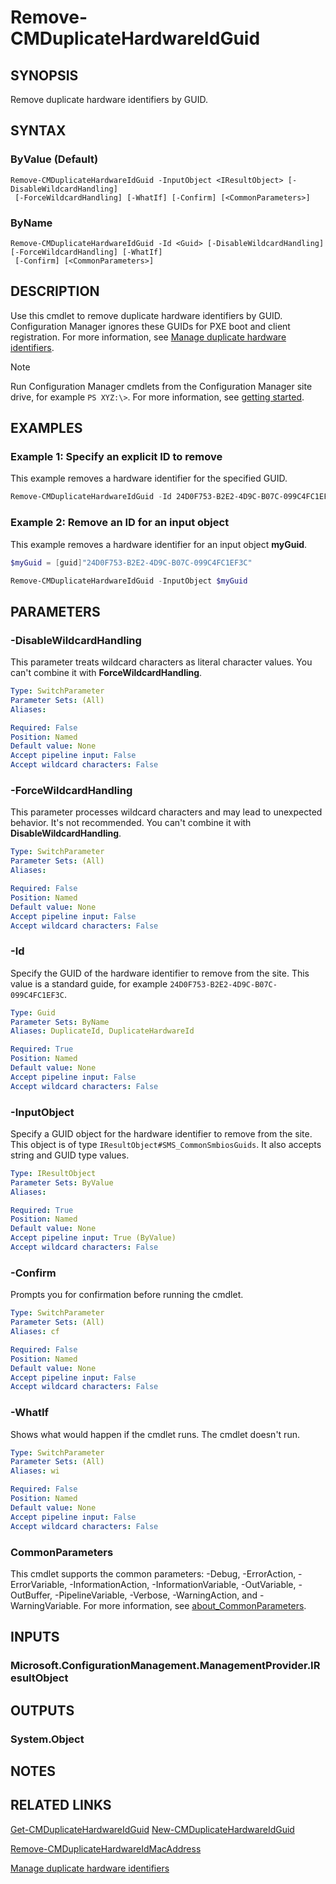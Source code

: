 ﻿---
external help file: AdminUI.PS.dll-Help.xml
Module Name: ConfigurationManager
ms.date: 03/25/2021
online version:
schema: 2.0.0
---

# Remove-CMDuplicateHardwareIdGuid

## SYNOPSIS

Remove duplicate hardware identifiers by GUID.

## SYNTAX

### ByValue (Default)
```
Remove-CMDuplicateHardwareIdGuid -InputObject <IResultObject> [-DisableWildcardHandling]
 [-ForceWildcardHandling] [-WhatIf] [-Confirm] [<CommonParameters>]
```

### ByName
```
Remove-CMDuplicateHardwareIdGuid -Id <Guid> [-DisableWildcardHandling] [-ForceWildcardHandling] [-WhatIf]
 [-Confirm] [<CommonParameters>]
```

## DESCRIPTION

Use this cmdlet to remove duplicate hardware identifiers by GUID. Configuration Manager ignores these GUIDs for PXE boot and client registration. For more information, see [Manage duplicate hardware identifiers](/mem/configmgr/core/clients/manage/manage-clients#manage-duplicate-hardware-identifiers).

>[!NOTE]
> Run Configuration Manager cmdlets from the Configuration Manager site drive, for example `PS XYZ:\>`. For more information, see [getting started](/powershell/sccm/overview).

## EXAMPLES

### Example 1: Specify an explicit ID to remove

This example removes a hardware identifier for the specified GUID.

```powershell
Remove-CMDuplicateHardwareIdGuid -Id 24D0F753-B2E2-4D9C-B07C-099C4FC1EF3C
```

### Example 2: Remove an ID for an input object

This example removes a hardware identifier for an input object **myGuid**.

```powershell
$myGuid = [guid]"24D0F753-B2E2-4D9C-B07C-099C4FC1EF3C"

Remove-CMDuplicateHardwareIdGuid -InputObject $myGuid
```

## PARAMETERS

### -DisableWildcardHandling

This parameter treats wildcard characters as literal character values. You can't combine it with **ForceWildcardHandling**.

```yaml
Type: SwitchParameter
Parameter Sets: (All)
Aliases:

Required: False
Position: Named
Default value: None
Accept pipeline input: False
Accept wildcard characters: False
```

### -ForceWildcardHandling

This parameter processes wildcard characters and may lead to unexpected behavior. It's not recommended. You can't combine it with **DisableWildcardHandling**.

```yaml
Type: SwitchParameter
Parameter Sets: (All)
Aliases:

Required: False
Position: Named
Default value: None
Accept pipeline input: False
Accept wildcard characters: False
```

### -Id

Specify the GUID of the hardware identifier to remove from the site. This value is a standard guide, for example `24D0F753-B2E2-4D9C-B07C-099C4FC1EF3C`.

```yaml
Type: Guid
Parameter Sets: ByName
Aliases: DuplicateId, DuplicateHardwareId

Required: True
Position: Named
Default value: None
Accept pipeline input: False
Accept wildcard characters: False
```

### -InputObject

Specify a GUID object for the hardware identifier to remove from the site. This object is of type `IResultObject#SMS_CommonSmbiosGuids`. It also accepts string and GUID type values.

```yaml
Type: IResultObject
Parameter Sets: ByValue
Aliases:

Required: True
Position: Named
Default value: None
Accept pipeline input: True (ByValue)
Accept wildcard characters: False
```

### -Confirm

Prompts you for confirmation before running the cmdlet.

```yaml
Type: SwitchParameter
Parameter Sets: (All)
Aliases: cf

Required: False
Position: Named
Default value: None
Accept pipeline input: False
Accept wildcard characters: False
```

### -WhatIf

Shows what would happen if the cmdlet runs. The cmdlet doesn't run.

```yaml
Type: SwitchParameter
Parameter Sets: (All)
Aliases: wi

Required: False
Position: Named
Default value: None
Accept pipeline input: False
Accept wildcard characters: False
```

### CommonParameters
This cmdlet supports the common parameters: -Debug, -ErrorAction, -ErrorVariable, -InformationAction, -InformationVariable, -OutVariable, -OutBuffer, -PipelineVariable, -Verbose, -WarningAction, and -WarningVariable. For more information, see [about_CommonParameters](http://go.microsoft.com/fwlink/?LinkID=113216).

## INPUTS

### Microsoft.ConfigurationManagement.ManagementProvider.IResultObject
## OUTPUTS

### System.Object
## NOTES

## RELATED LINKS

[Get-CMDuplicateHardwareIdGuid](Get-CMDuplicateHardwareIdGuid.md)
[New-CMDuplicateHardwareIdGuid](New-CMDuplicateHardwareIdGuid.md)

[Remove-CMDuplicateHardwareIdMacAddress](Remove-CMDuplicateHardwareIdMacAddress.md)

[Manage duplicate hardware identifiers](/mem/configmgr/core/clients/manage/manage-clients#manage-duplicate-hardware-identifiers)
